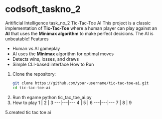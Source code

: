 # codsoft_taskno_2
Aritificial Intelligence task_no_2
Tic-Tac-Toe AI
This project is a classic implementation of **Tic-Tac-Toe** where a human player can play against an **AI** that uses the **Minimax algorithm** to make perfect decisions. The AI is unbeatable!
Features
- Human vs AI gameplay
- AI uses the **Minimax** algorithm for optimal moves
- Detects wins, losses, and draws
- Simple CLI-based interface
How to Run
1. Clone the repository:
   ```bash
   git clone https://github.com/your-username/tic-tac-toe-ai.git
   cd tic-tac-toe-ai
2. Run th egame 
   python tic_tac_toe_ai.py
4. How to play 
   1 | 2 | 3
  ---|---|---
   4 | 5 | 6
  ---|---|---
   7 | 8 | 9

5.created tic tac toe ai 
